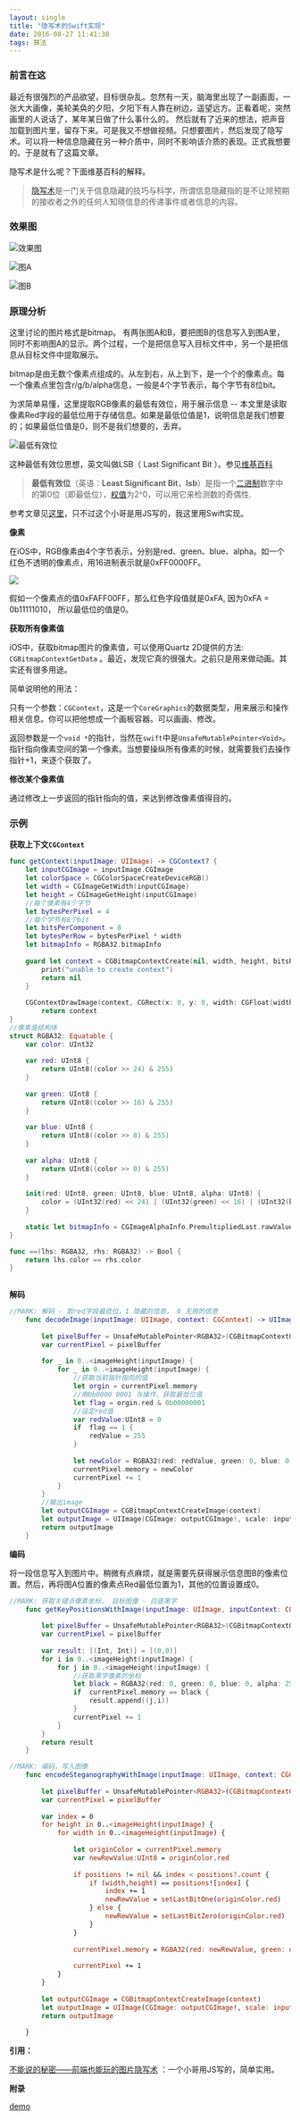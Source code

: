 ```yaml
---
layout: single
title: "隐写术的Swift实现"
date: 2016-08-27 11:41:30
tags: 算法
---
```


### 前言在这

最近有很强烈的产品欲望，目标很杂乱。忽然有一天，脑海里出现了一副画面，一张大大画像，美轮美奂的夕阳，夕阳下有人靠在树边，遥望远方。正看着呢，突然画里的人说话了，某年某日做了什么事什么的。
然后就有了近来的想法，把声音加载到图片里，留存下来。可是我又不想做视频。只想要图片，然后发现了隐写术。可以将一种信息隐藏在另一种介质中，同时不影响该介质的表现。正式我想要的。于是就有了这篇文章。

隐写术是什么呢？下面维基百科的解释。

> [隐写术](https://zh.wikipedia.org/wiki/%E9%9A%90%E5%86%99%E6%9C%AF)是一门关于信息隐藏的技巧与科学，所谓信息隐藏指的是不让除预期的接收者之外的任何人知晓信息的传递事件或者信息的内容。

### 效果图

![效果图](http://7xo30v.com1.z0.glb.clouddn.com/steg-targetGif.gif)

![图A](http://7xo30v.com1.z0.glb.clouddn.com/steg-xiaolan.png)

![图B](http://7xo30v.com1.z0.glb.clouddn.com/steg-qushui.png)

### 原理分析

这里讨论的图片格式是bitmap。 有两张图A和B，要把图B的信息写入到图A里，同时不影响图A的显示。两个过程，一个是把信息写入目标文件中，另一个是把信息从目标文件中提取展示。

bitmap是由无数个像素点组成的。从左到右，从上到下，是一个个的像素点。每一个像素点里包含r/g/b/alpha信息，一般是4个字节表示，每个字节有8位bit。

为求简单易懂，这里提取RGB像素的最低有效位，用于展示信息 -- 本文里是读取像素Red字段的最低位用于存储信息。如果是最低位值是1，说明信息是我们想要的；如果最低位值是0，则不是我们想要的，丢弃。

![最低有效位](http://7xo30v.com1.z0.glb.clouddn.com/steg-1163763-e03be715fc3d62ee.png)


这种最低有效位思想，英文叫做LSB（ Last Significant Bit ）。参见[维基百科](https://zh.wikipedia.org/wiki/%E6%9C%80%E4%BD%8E%E6%9C%89%E6%95%88%E4%BD%8D)

> **最低有效位**（英语：**Least Significant Bit**，**lsb**）是指一个[二进制](https://zh.wikipedia.org/wiki/%E4%BA%8C%E8%BF%9B%E5%88%B6)数字中的第0位（即最低位），[权值](https://zh.wikipedia.org/w/index.php?title=%E6%9D%83%E5%80%BC&action=edit&redlink=1)为2^0，可以用它来检测数的奇偶性.






参考文章见[这里](http://www.alloyteam.com/2016/03/image-steganography/)，只不过这个小哥是用JS写的，我这里用Swift实现。

**像素**

在iOS中，RGB像素由4个字节表示，分别是red、green、blue、alpha。如一个红色不透明的像素点，用16进制表示就是0xFF0000FF。

![](http://7xo30v.com1.z0.glb.clouddn.com/steg-Snip20160819_9.png)

假如一个像素点的值0xFAFF00FF，那么红色字段值就是0xFA, 因为0xFA = 0b11111010， 所以最低位的值是0。

**获取所有像素值**

iOS中，获取bitmap图片的像素值，可以使用Quartz 2D提供的方法: `CGBitmapContextGetData` 。最近，发现它真的很强大。之前只是用来做动画。其实还有很多用途。

简单说明他的用法：

只有一个参数：`CGContext`，这是一个`CoreGraphics`的数据类型，用来展示和操作相关信息。你可以把他想成一个画板容器。可以画画、修改。

返回参数是一个`void *`的指针，当然在`swift`中是`UnsafeMutablePointer<Void>`。指针指向像素空间的第一个像素。当想要操纵所有像素的时候，就需要我们去操作指针+1，来逐个获取了。

**修改某个像素值**

通过修改上一步返回的指针指向的值，来达到修改像素值得目的。

### 示例

**获取上下文`CGContext`**

```swift
func getContext(inputImage: UIImage) -> CGContext? {
    let inputCGImage = inputImage.CGImage
    let colorSpace = CGColorSpaceCreateDeviceRGB()
    let width = CGImageGetWidth(inputCGImage)
    let height = CGImageGetHeight(inputCGImage)
    //每个像素有4个字节
    let bytesPerPixel = 4
    //每个字节有8个bit
    let bitsPerComponent = 8
    let bytesPerRow = bytesPerPixel * width
    let bitmapInfo = RGBA32.bitmapInfo
        
    guard let context = CGBitmapContextCreate(nil, width, height, bitsPerComponent, bytesPerRow, colorSpace, bitmapInfo) else {
        print("unable to create context")
        return nil
    }
        
    CGContextDrawImage(context, CGRect(x: 0, y: 0, width: CGFloat(width),height: CGFloat(height)), inputCGImage)
        return context
}
//像素值结构体
struct RGBA32: Equatable {
    var color: UInt32
    
    var red: UInt8 {
        return UInt8((color >> 24) & 255)
    }
    
    var green: UInt8 {
        return UInt8((color >> 16) & 255)
    }
    
    var blue: UInt8 {
        return UInt8((color >> 8) & 255)
    }
    
    var alpha: UInt8 {
        return UInt8((color >> 0) & 255)
    }
    
    init(red: UInt8, green: UInt8, blue: UInt8, alpha: UInt8) {
        color = (UInt32(red) << 24) | (UInt32(green) << 16) | (UInt32(blue) << 8) | (UInt32(alpha) << 0)
    }
    
    static let bitmapInfo = CGImageAlphaInfo.PremultipliedLast.rawValue | CGBitmapInfo.ByteOrder32Little.rawValue
}

func ==(lhs: RGBA32, rhs: RGBA32) -> Bool {
    return lhs.color == rhs.color
}
    
```

**解码**

```swift
//MARK: 解码 - 取red字段最低位，1 隐藏的信息， 0 无用的信息
    func decodeImage(inputImage: UIImage, context: CGContext) -> UIImage {
        
        let pixelBuffer = UnsafeMutablePointer<RGBA32>(CGBitmapContextGetData(context))
        var currentPixel = pixelBuffer
        
        for _ in 0..<imageHeight(inputImage) {
            for _ in 0..<imageHeight(inputImage) {
                //获取当前指针指向的值
                let orgin = currentPixel.memory
                //用0b0000 0001 与操作，获取最低位值
                let flag = orgin.red & 0b00000001
                //设定red值
                var redValue:UInt8 = 0
                if  flag == 1 {
                    redValue = 255
                }
                
                let newColor = RGBA32(red: redValue, green: 0, blue: 0, alpha: orgin.alpha)
                currentPixel.memory = newColor
                currentPixel += 1
            }
        }
        //输出image
        let outputCGImage = CGBitmapContextCreateImage(context)
        let outputImage = UIImage(CGImage: outputCGImage!, scale: inputImage.scale, orientation: inputImage.imageOrientation)
        return outputImage
    }
```

**编码**

将一段信息写入到图片中。稍微有点麻烦，就是需要先获得展示信息图B的像素位置。然后，再将图A位置的像素点Red最低位置为1，其他的位置设置成0。

```swift
//MARK: 获取关键点像素坐标， 目标图像 - 白底黑字
    func getKeyPositionsWithImage(inputImage: UIImage, inputContext: CGContext) -> [(Int, Int)] {
        
        let pixelBuffer = UnsafeMutablePointer<RGBA32>(CGBitmapContextGetData(inputContext))
        var currentPixel = pixelBuffer
        
        var result: [(Int, Int)] = [(0,0)]
        for i in 0..<imageHeight(inputImage) {
            for j in 0..<imageHeight(inputImage) {
                //获取黑字像素的坐标
                let black = RGBA32(red: 0, green: 0, blue: 0, alpha: 255)
                if  currentPixel.memory == black {
                    result.append((j,i))
                }
                currentPixel += 1
            }
        }
        return result
    }

//MARK: 编码，写入图像
    func encodeSteganographyWithImage(inputImage: UIImage, context: CGContext, position: [(Int,Int)] ) -> UIImage {
        
        let pixelBuffer = UnsafeMutablePointer<RGBA32>(CGBitmapContextGetData(context))
        var currentPixel = pixelBuffer
        
        var index = 0
        for height in 0..<imageHeight(inputImage) {
            for width in 0..<imageHeight(inputImage) {
                
                let originColor = currentPixel.memory
                var newRewValue:UInt8 = originColor.red
                
                if positions != nil && index < positions?.count {
                    if (width,height) == positions![index] {
                        index += 1
                        newRewValue = setLastBitOne(originColor.red)
                    } else {
                        newRewValue = setLastBitZero(originColor.red)
                    }
                }
                
                currentPixel.memory = RGBA32(red: newRewValue, green: originColor.green, blue: originColor.blue, alpha: originColor.alpha)
                
                currentPixel += 1
            }
        }
        
        let outputCGImage = CGBitmapContextCreateImage(context)
        let outputImage = UIImage(CGImage: outputCGImage!, scale: inputImage.scale, orientation: inputImage.imageOrientation)
        return outputImage
        
    }
```


**引用：**

[不能说的秘密——前端也能玩的图片隐写术](http://www.alloyteam.com/2016/03/image-steganography/) ：一个小哥用JS写的，简单实用。

**附录**

[demo](https://github.com/EvoIos/SteganographySwiftDemo)


